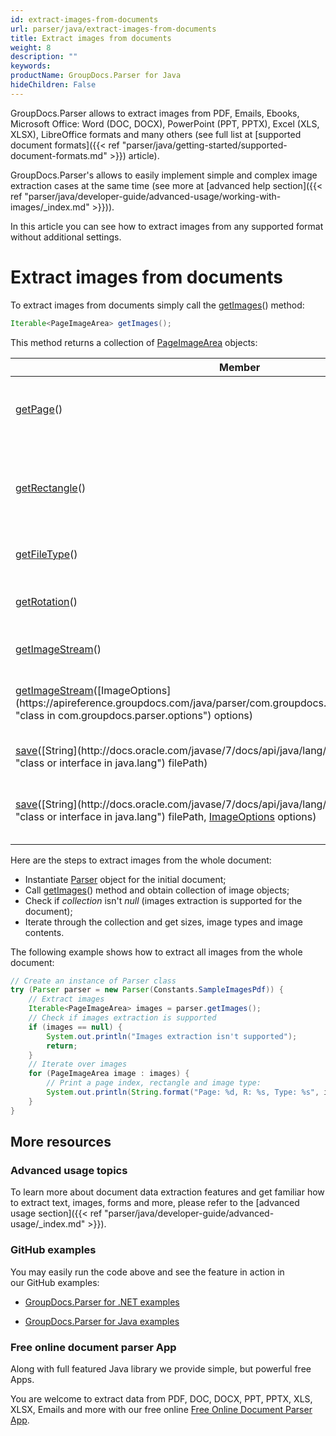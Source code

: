 ```yaml
---
id: extract-images-from-documents
url: parser/java/extract-images-from-documents
title: Extract images from documents
weight: 8
description: ""
keywords: 
productName: GroupDocs.Parser for Java
hideChildren: False
---
```

GroupDocs.Parser allows to extract images from PDF, Emails, Ebooks, Microsoft Office: Word (DOC, DOCX), PowerPoint (PPT, PPTX), Excel (XLS, XLSX), LibreOffice formats and many others (see full list at [supported document formats]({{< ref "parser/java/getting-started/supported-document-formats.md" >}}) article).

GroupDocs.Parser's allows to easily implement simple and complex image extraction cases at the same time (see more at [advanced help section]({{< ref "parser/java/developer-guide/advanced-usage/working-with-images/_index.md" >}})).

In this article you can see how to extract images from any supported format without additional settings.

# Extract images from documents

To extract images from documents simply call the [getImages](https://apireference.groupdocs.com/java/parser/com.groupdocs.parser/Parser#getImages())() method:

```java
Iterable<PageImageArea> getImages();

```

This method returns a collection of [PageImageArea](https://apireference.groupdocs.com/java/parser/com.groupdocs.parser.data/PageImageArea "class in com.groupdocs.parser.data") objects:

| Member | Description |
| --- | --- |
| [getPage](https://apireference.groupdocs.com/java/parser/com.groupdocs.parser.data/PageArea#getPage())() | The page that contains the text area. |
| [getRectangle](https://apireference.groupdocs.com/java/parser/com.groupdocs.parser.data/PageArea#getRectangle())() | The rectangular area on the page that contains the text area. |
| [getFileType](https://apireference.groupdocs.com/java/parser/com.groupdocs.parser.data/PageImageArea#getFileType())() | The format of the image. |
| [getRotation](https://apireference.groupdocs.com/java/parser/com.groupdocs.parser.data/PageImageArea#getRotation())() | The rotation angle of the image. |
| [getImageStream](https://apireference.groupdocs.com/java/parser/com.groupdocs.parser.data/PageImageArea#getImageStream())() | Returns the image stream. |
| [getImageStream](https://apireference.groupdocs.com/java/parser/com.groupdocs.parser.data/PageImageArea#getImageStream(com.groupdocs.parser.options.ImageOptions))([ImageOptions](https://apireference.groupdocs.com/java/parser/com.groupdocs.parser.options/ImageOptions "class in com.groupdocs.parser.options") options) | Returns the image stream in a different format. |
| [save](https://apireference.groupdocs.com/java/parser/com.groupdocs.parser.data/PageImageArea#save(java.lang.String))([String](http://docs.oracle.com/javase/7/docs/api/java/lang/String.html?is-external=true "class or interface in java.lang") filePath) | Saves the image to the file. |
| [save](https://apireference.groupdocs.com/java/parser/com.groupdocs.parser.data/PageImageArea#save(java.lang.String,%20com.groupdocs.parser.options.ImageOptions))([String](http://docs.oracle.com/javase/7/docs/api/java/lang/String.html?is-external=true "class or interface in java.lang") filePath, [ImageOptions](https://apireference.groupdocs.com/java/parser/com.groupdocs.parser.options/ImageOptions "class in com.groupdocs.parser.options") options) | Saves the image to the file in a different format. |

Here are the steps to extract images from the whole document:

*   Instantiate [Parser](https://apireference.groupdocs.com/java/parser/com.groupdocs.parser/Parser) object for the initial document;
*   Call [getImages](https://apireference.groupdocs.com/java/parser/com.groupdocs.parser/Parser#getImages())() method and obtain collection of image objects;
*   Check if *collection* isn't *null* (images extraction is supported for the document);
*   Iterate through the collection and get sizes, image types and image contents.

The following example shows how to extract all images from the whole document:

```java
// Create an instance of Parser class
try (Parser parser = new Parser(Constants.SampleImagesPdf)) {
    // Extract images
    Iterable<PageImageArea> images = parser.getImages();
    // Check if images extraction is supported
    if (images == null) {
        System.out.println("Images extraction isn't supported");
        return;
    }
    // Iterate over images
    for (PageImageArea image : images) {
        // Print a page index, rectangle and image type:
        System.out.println(String.format("Page: %d, R: %s, Type: %s", image.getPage().getIndex(), image.getRectangle(), image.getFileType()));
    }
}
```

## More resources

### Advanced usage topics

To learn more about document data extraction features and get familiar how to extract text, images, forms and more, please refer to the [advanced usage section]({{< ref "parser/java/developer-guide/advanced-usage/_index.md" >}}).

### GitHub examples

You may easily run the code above and see the feature in action in our GitHub examples:

*   [GroupDocs.Parser for .NET examples](https://github.com/groupdocs-parser/GroupDocs.Parser-for-.NET)
    
*   [GroupDocs.Parser for Java examples](https://github.com/groupdocs-parser/GroupDocs.Parser-for-Java)
    

### Free online document parser App

Along with full featured Java library we provide simple, but powerful free Apps.

You are welcome to extract data from PDF, DOC, DOCX, PPT, PPTX, XLS, XLSX, Emails and more with our free online [Free Online Document Parser App](https://products.groupdocs.app/parser).
